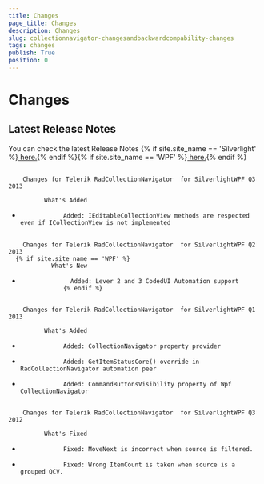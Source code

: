 ```yaml
---
title: Changes
page_title: Changes
description: Changes
slug: collectionnavigator-changesandbackwardcompability-changes
tags: changes
publish: True
position: 0
---
```


# Changes



## Latest Release Notes

You can check the latest Release Notes
          {% if site.site_name == 'Silverlight' %}[ here.](http://www.telerik.com/products/silverlight/whats-new/release_notes.aspx){% endif %}{% if site.site_name == 'WPF' %}[ here.](http://www.telerik.com/products/wpf/whats-new/release-history.aspx){% endif %}

## 
        Changes for Telerik RadCollectionNavigator  for SilverlightWPF Q3 2013
      
              What's Added
            

* 
                  Added: IEditableCollectionView methods are respected even if ICollectionView is not implemented
                

## 
        Changes for Telerik RadCollectionNavigator  for SilverlightWPF Q2 2013
      {% if site.site_name == 'WPF' %}
                What's New
              

* 
                    Added: Lever 2 and 3 CodedUI Automation support
                  {% endif %}

## 
        Changes for Telerik RadCollectionNavigator  for SilverlightWPF Q1 2013
      
              What's Added
            

* 
                  Added: CollectionNavigator property provider
                

* 
                  Added: GetItemStatusCore() override in RadCollectionNavigator automation peer
                

* 
                  Added: CommandButtonsVisibility property of Wpf CollectionNavigator
                

## 
        Changes for Telerik RadCollectionNavigator  for SilverlightWPF Q3 2012
      
              What's Fixed
            

* 
                  Fixed: MoveNext is incorrect when source is filtered.
                

* 
                  Fixed: Wrong ItemCount is taken when source is a grouped QCV.
                

